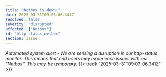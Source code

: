 ```yaml
---
title: "Netbox is down!"
date: 2025-03-31T09:03:06.341Z
resolved: false
severity: "disrupted"
affected: ["Netbox"]
id: "http-status-netbox"
section: issue
---
```


**Automated system alert* - We are sensing a disruption in our http-status monitor. This means that end users may experience issues with our "Netbox". This may be temporary.* {{< track "2025-03-31T09:03:06.341Z" >}}
